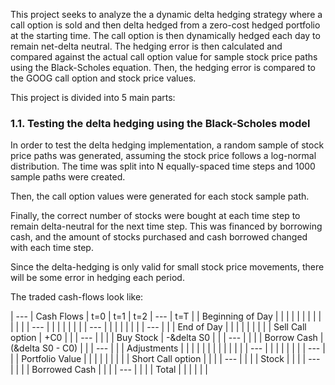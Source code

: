 This project seeks to analyze the a dynamic delta hedging strategy where a call option is sold and then delta hedged from a zero-cost hedged portfolio at the starting time. The call option is then dynamically hedged each day to remain net-delta neutral. The hedging error is then calculated and compared against the actual call option value for sample stock price paths using the Black-Scholes equation. Then, the hedging error is compared to the GOOG call option and stock price values.

This project is divided into 5 main parts:

### 1.1.  Testing the delta hedging using the Black-Scholes model

In order to test the delta hedging implementation, a random sample of stock price paths was generated, assuming the stock price follows a log-normal distribution. The time was split into N equally-spaced time steps and 1000 sample paths were created.

Then, the call option values were generated for each stock sample path.

Finally, the correct number of stocks were bought at each time step to remain delta-neutral for the next time step. This was financed by borrowing cash, and the amount of stocks purchased and cash borrowed changed with each time step.

Since the delta-hedging is only valid for small stock price movements, there will be some error in hedging each period.

The traded cash-flows look like:

| ---              | Cash Flows |      t=0 |      t=1 |      t=2 |      --- |      t=T |
| Beginning of Day |            |          |          |          |          |          |
|                  |            |          |          |          |      --- |          |
|                  |            |          |          |          |      --- |          |
|                  |            |          |          |          |      --- |          |
| End of Day       |            |          |          |          |          |          |
|                  | Sell Call option |   +C0       |          |          |      --- |          |
|                  | Buy Stock        |   -&delta S0       |          |          |      --- |          |
|                  | Borrow Cash      |   (&delta S0 - C0)     |          |          |      --- |          |
| Adjustments      |            |          |          |          |          |          |
|                  |            |          |          |          |      --- |          |
|                  |            |          |          |          |      --- |          |
| Portfolio Value  |            |          |          |          |          |          |
|                  | Short Call option |          |          |          |      --- |          |
|                  | Stock           |          |          |          |      --- |          |
|                  | Borrowed Cash           |          |          |          |      --- |          |
|                  | Total      |          |          |          |          |           |
